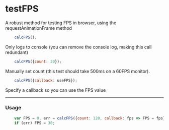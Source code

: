 # testFPS
A robust method for testing FPS in browser, using the requestAnimationFrame method

```Javascript
    calcFPS();
```

Only logs to console (you can remove the console log, making this call redundant)

```Javascript
    calcFPS({count: 30});
```
    
Manually set count (this test should take 500ms on a 60FPS monitor).

```Javascript
    calcFPS({callback: useFPS});
```
    
Specify a callback so you can use the FPS value

---

### Usage 

```Javascript
    var FPS = 0, err = calcFPS({count: 120, callback: fps => FPS = fps});
    if (err) FPS = 30;
```
